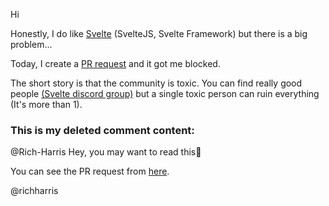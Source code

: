 <script>
	import PlatformQuote from '$lib/markdown/PlatformQuote.svelte'
	import GithubComment from './GithubComment.md'
</script>

Hi

Honestly, I do like [Svelte](https://svelte.dev) (SvelteJS, Svelte Framework) but there is a big problem...

Today, I create a [PR request](https://github.com/sveltejs/svelte/pull/6851) and it got me blocked.

The short story is that the community is toxic. You can find really good people [(Svelte discord group)](https://svelte.dev/chat) but a single toxic person can ruin everything (It's more than 1).

### This is my deleted comment content:

@Rich-Harris Hey, you may want to read this🙂

<PlatformQuote title="GITHUB: COMMENT">
	<GithubComment />
</PlatformQuote>

You can see the PR request from [here](https://github.com/sveltejs/svelte/pull/6851).

@richharris
